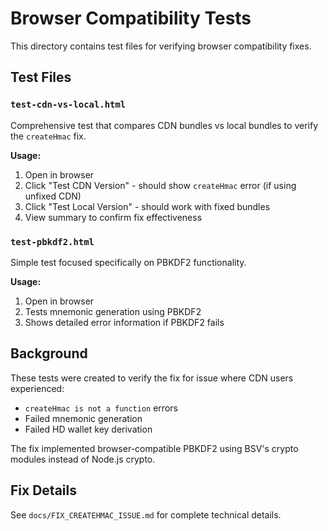 # Browser Compatibility Tests

This directory contains test files for verifying browser compatibility fixes.

## Test Files

### `test-cdn-vs-local.html`
Comprehensive test that compares CDN bundles vs local bundles to verify the `createHmac` fix.

**Usage:**
1. Open in browser
2. Click "Test CDN Version" - should show `createHmac` error (if using unfixed CDN)
3. Click "Test Local Version" - should work with fixed bundles
4. View summary to confirm fix effectiveness

### `test-pbkdf2.html`
Simple test focused specifically on PBKDF2 functionality.

**Usage:**
1. Open in browser
2. Tests mnemonic generation using PBKDF2
3. Shows detailed error information if PBKDF2 fails

## Background

These tests were created to verify the fix for issue where CDN users experienced:
- `createHmac is not a function` errors
- Failed mnemonic generation
- Failed HD wallet key derivation

The fix implemented browser-compatible PBKDF2 using BSV's crypto modules instead of Node.js crypto.

## Fix Details

See `docs/FIX_CREATEHMAC_ISSUE.md` for complete technical details.